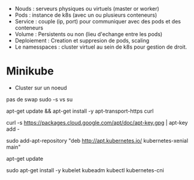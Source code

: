 - Nouds : serveurs physiques ou virtuels (master or worker)
- Pods : instance de k8s (avec un ou plusieurs conteneurs)
- Service : couple (ip, port) pour communiquer avec des pods et des conteneurs
- Volume : Persistents ou non (lieu d'echange entre les pods)
- Deploiement : Creation et suppresion de pods, scaling
- Le namesspaces : cluster virtuel au sein de k8s pour gestion de droit.


# Minikube
- Cluster sur un noeud



pas de swap
sudo -s vs su


apt-get update && apt-get install -y apt-transport-https curl

curl -s https://packages.cloud.google.com/apt/doc/apt-key.gpg | apt-key add -

sudo add-apt-repository "deb http://apt.kubernetes.io/ kubernetes-xenial main" 

apt-get update

sudo apt-get install -y kubelet kubeadm kubectl kubernetes-cni

